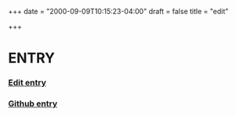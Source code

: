+++
date = "2000-09-09T10:15:23-04:00"
draft = false
title = "edit"

+++

# ENTRY

### [Edit entry](http://prose.io/#charlesbao/hi-charles/tree/master/site/content/post)

### [Github entry](https://github.com/charlesbao/hi-charles)
